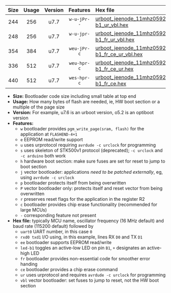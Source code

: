 |Size|Usage|Version|Features|Hex file|
|:-:|:-:|:-:|:-:|:--|
|244|256|u7.7|`w-u-jPr--`|[urboot_jeenode_11mhz0592_2400bps_uart0_rxd0_txd1_led-b1_ur_vbl.hex](https://raw.githubusercontent.com/stefanrueger/urboot.hex/main/boards/jeenode/fcpu_11mhz0592/2400_bps/urboot_jeenode_11mhz0592_2400bps_uart0_rxd0_txd1_led-b1_ur_vbl.hex)|
|248|256|u7.7|`w-u-jpr--`|[urboot_jeenode_11mhz0592_2400bps_uart0_rxd0_txd1_led-b1_fr_ur_vbl.hex](https://raw.githubusercontent.com/stefanrueger/urboot.hex/main/boards/jeenode/fcpu_11mhz0592/2400_bps/urboot_jeenode_11mhz0592_2400bps_uart0_rxd0_txd1_led-b1_fr_ur_vbl.hex)|
|354|384|u7.7|`weu-jPr-c`|[urboot_jeenode_11mhz0592_2400bps_uart0_rxd0_txd1_ee_led-b1_fr_ce_ur_vbl.hex](https://raw.githubusercontent.com/stefanrueger/urboot.hex/main/boards/jeenode/fcpu_11mhz0592/2400_bps/urboot_jeenode_11mhz0592_2400bps_uart0_rxd0_txd1_ee_led-b1_fr_ce_ur_vbl.hex)|
|336|512|u7.7|`weu-hpr-c`|[urboot_jeenode_11mhz0592_2400bps_uart0_rxd0_txd1_ee_led-b1_fr_ce_ur.hex](https://raw.githubusercontent.com/stefanrueger/urboot.hex/main/boards/jeenode/fcpu_11mhz0592/2400_bps/urboot_jeenode_11mhz0592_2400bps_uart0_rxd0_txd1_ee_led-b1_fr_ce_ur.hex)|
|440|512|u7.7|`wes-hpr-c`|[urboot_jeenode_11mhz0592_2400bps_uart0_rxd0_txd1_ee_led-b1_fr_ce.hex](https://raw.githubusercontent.com/stefanrueger/urboot.hex/main/boards/jeenode/fcpu_11mhz0592/2400_bps/urboot_jeenode_11mhz0592_2400bps_uart0_rxd0_txd1_ee_led-b1_fr_ce.hex)|

- **Size:** Bootloader code size including small table at top end
- **Usage:** How many bytes of flash are needed, ie, HW boot section or a multiple of the page size
- **Version:** For example, u7.6 is an urboot version, o5.2 is an optiboot version
- **Features:**
  + `w` bootloader provides `pgm_write_page(sram, flash)` for the application at `FLASHEND-4+1`
  + `e` EEPROM read/write support
  + `u` uses urprotocol requiring `avrdude -c urclock` for programming
  + `s` uses skeleton of STK500v1 protocol (deprecated); `-c urclock` and `-c arduino` both work
  + `h` hardware boot section: make sure fuses are set for reset to jump to boot section
  + `j` vector bootloader: applications *need to be patched externally*, eg, using `avrdude -c urclock`
  + `p` bootloader protects itself from being overwritten
  + `P` vector bootloader only: protects itself and reset vector from being overwritten
  + `r` preserves reset flags for the application in the register R2
  + `c` bootloader provides chip erase functionality (recommended for large MCUs)
  + `-` corresponding feature not present
- **Hex file:** typically MCU name, oscillator frequency (16 MHz default) and baud rate (115200 default) followed by
  + `uart0` UART number, in this case `0`
  + `rxd0 txd1` I/O using, in this example, lines RX `D0` and TX `D1`
  + `ee` bootloader supports EEPROM read/write
  + `led-b1` toggles an active-low LED on pin `B1`, `+` designates an active-high LED
  + `fr` bootloader provides non-essential code for smoother error handing
  + `ce` bootloader provides a chip erase command
  + `ur` uses urprotocol and requires `avrdude -c urclock` for programming
  + `vbl` vector bootloader: set fuses to jump to reset, not the HW boot section
